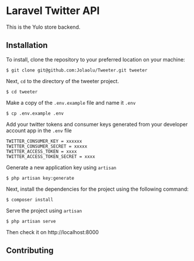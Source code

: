 # Laravel Twitter API

This is the Yulo store backend.


## Installation
To install, clone the repository to your preferred location on your machine:

```
$ git clone git@github.com:Jolaolu/Tweeter.git tweeter
```

Next, `cd` to the directory of the tweeter project.

```
$ cd tweeter
```

Make a copy of the `.env.example` file and name it `.env`

```
$ cp .env.example .env
```

Add your twitter tokens and consumer keys generated from your developer account app in the `.env` file

```
TWITTER_CONSUMER_KEY = xxxxxx
TWITTER_CONSUMER_SECRET = xxxxx
TWITTER_ACCESS_TOKEN = xxxx
TWITTER_ACCESS_TOKEN_SECRET = xxxx
```

Generate a new application key using `artisan`

```
$ php artisan key:generate
```

Next, install the dependencies for the project using the following command:

```
$ composer install

```

Serve the project using `artisan`

```
$ php artisan serve
```

Then check it on http://localhost:8000

## Contributing


